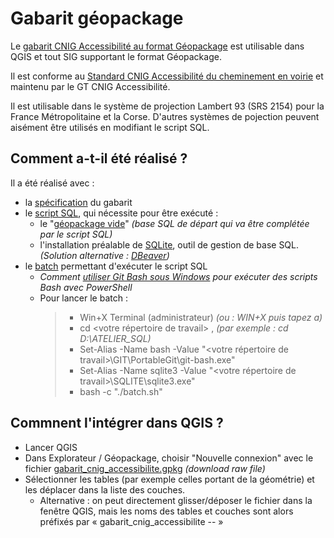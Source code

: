 # Gabarit géopackage

Le [gabarit CNIG Accessibilité au format Géopackage](https://github.com/cnigfr/schema-accessibilite-voirie/blob/main/Standard/Gabarit%20geopackage/gabarit_cnig_accessibilite.gpkg) est utilisable dans QGIS et tout SIG supportant le format Géopackage. 

Il est conforme au [Standard CNIG Accessibilité du cheminement en voirie](https://cnig.gouv.fr/ressources-accessibilite-a25335.html) et maintenu par le GT CNIG Accessibilité.

Il est utilisable dans le système de projection Lambert 93 (SRS 2154) pour la France Métropolitaine et la Corse. D'autres systèmes de pojection peuvent aisément être utilisés en modifiant le script SQL.

## Comment a-t-il été réalisé ?

Il a été réalisé avec :
- la [spécification](https://github.com/cnigfr/schema-accessibilite-voirie/blob/main/Standard/Gabarit%20geopackage/sp%C3%A9cification_gabarit_CNIG_Accessibilit%C3%A9.md) du gabarit 
- le [script SQL](https://github.com/cnigfr/schema-accessibilite-voirie/blob/main/Standard/Gabarit%20geopackage/script_gabarit_CNIG_Accessibilit%C3%A9.sql), qui nécessite pour être exécuté :
  - le "[géopackage vide](https://github.com/cnigfr/schema-accessibilite-voirie/blob/main/Standard/Gabarit%20geopackage/gpkg_vide_from_QGIS.gpkg)" _(base SQL de départ qui va être complétée par le script SQL)_
  - l'installation préalable de [SQLite](https://www.sqlite.org/about.html), outil de gestion de base SQL. _(Solution alternative : [DBeaver](https://dbeaver.io/download/))_
- le [batch](https://github.com/cnigfr/schema-accessibilite-voirie/blob/main/Standard/Gabarit%20geopackage/batch.sh) permettant d'exécuter le script SQL
  - _Comment [utiliser Git Bash sous Windows](https://sps--lab-org.translate.goog/post/2024_windows_bash/?_x_tr_sl=en&_x_tr_tl=fr&_x_tr_hl=fr&_x_tr_pto=rq) pour exécuter des scripts Bash avec PowerShell_
  - Pour lancer le batch :
    > - Win+X Terminal (administrateur)   _(ou : WIN+X puis tapez a)_
    > - cd  <votre répertoire de travail>   , _(par exemple :   cd D:\ATELIER_SQL)_
    > - Set-Alias -Name bash -Value "<votre répertoire de travail>\GIT\PortableGit\git-bash.exe"
    > - Set-Alias -Name sqlite3 -Value "<votre répertoire de travail>\SQLITE\sqlite3.exe"
    > - bash -c "./batch.sh" 

## Commnent l'intégrer dans QGIS ?

- Lancer QGIS
- Dans Explorateur / Géopackage, choisir "Nouvelle connexion" avec le fichier [gabarit_cnig_accessibilite.gpkg](https://github.com/cnigfr/schema-accessibilite-voirie/blob/main/Standard/Gabarit%20geopackage/gabarit_cnig_accessibilite.gpkg) _(download raw file)_
 - Sélectionner les tables (par exemple celles portant de la géométrie) et les déplacer dans la liste des couches.
   - Alternative : on peut directement glisser/déposer le fichier dans la fenêtre QGIS, mais les noms des tables et couches sont alors préfixés par « gabarit_cnig_accessibilite -- »
































